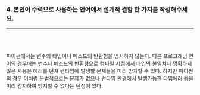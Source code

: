 ### 4. 본인이 주력으로 사용하는 언어에서 설계적 결함 한 가지를 작성해주세요.

------

<br>
<br>

파이썬에서는 변수의 타입이나 메소드의 반환형을 명시하지 않는다. 다른 프로그래밍 언어의 경우에는 변수나 메소드의 반환형으로 컴파일 시점에서 타입의 불일치나 명확하지 않은 사용은 에러를 던져 런타임에 발생할 문제들을 미리 방지할 수 있다. 하지만 파이썬의 경우 이처럼 문법적으로는 문제가 없으나 런타임 환경에서 발생가능한 타입에러 등을 미리 감지하여 방지할 수 없다는 단점이 있다.
